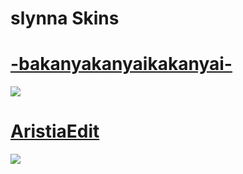 # slynna Skins

# [-bakanyakanyaikakanyai-](https://www.mediafire.com/file/ykk1se1ud5cm1h3/-bakanyakanyaikakanyai-.osk/file)
[![](https://cdn.discordapp.com/attachments/1064215807330095155/1120120304384102532/screenshot059.jpg)](https://github.com/corr997/CATAMARCASKINS/raw/main/slynna/-bakanyakanyaikakanyai-.osk)

# [AristiaEdit](https://www.mediafire.com/file/xsq4dyuvlqmxcsd/Aristia%2528Edit%2529.osk/file)
[![](https://cdn.discordapp.com/attachments/1064215807330095155/1120120304384102532/screenshot059.jpg)](https://github.com/corr997/CATAMARCASKINS/raw/main/slynna/-bakanyakanyaikakanyai-.osk)
